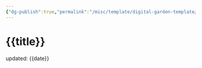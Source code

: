 ```yaml
---
{"dg-publish":true,"permalink":"/misc/template/digital-garden-template/"}
---
```



# {{title}}
updated: {{date}}